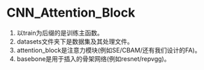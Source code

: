 # CNN_Attention_Block
1. 以train为后缀的是训练主函数。
2. datasets文件夹下是数据集及其处理文件。
3. attention_block是注意力模块(例如SE/CBAM/还有我们设计的FA)。
4. basebone是用于插入的骨架网络(例如resnet/repvgg)。
